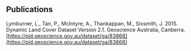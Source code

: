 ## Publications

Lymburner, L., Tan, P., McIntyre, A., Thankappan, M., Sixsmith, J. 2015. Dynamic Land Cover Dataset Version 2.1. Geoscience Australia, Canberra. [https://pid.geoscience.gov.au/dataset/ga/83868](https://pid.geoscience.gov.au/dataset/ga/83868)

